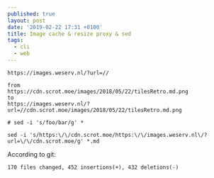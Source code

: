 ```yaml
---
published: true
layout: post
date: '2019-02-22 17:31 +0100'
title: Image cache & resize proxy & sed
tags:
  - cli
  - web
---
```


    https://images.weserv.nl/?url=//

    from
    https://cdn.scrot.moe/images/2018/05/22/tilesRetro.md.png
    to
    https://images.weserv.nl/?url=//cdn.scrot.moe/images/2018/05/22/tilesRetro.md.png
    
    # sed -i 's/foo/bar/g' *

    sed -i 's/https:\/\/cdn.scrot.moe/https:\/\/images.weserv.nl\/?url=\/\/cdn.scrot.moe/g' *.md
    
According to git:
    
    170 files changed, 452 insertions(+), 432 deletions(-)
